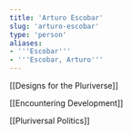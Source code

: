 ```yaml
---
title: 'Arturo Escobar'
slug: 'arturo-escobar'
type: 'person'
aliases:
- '''Escobar'''
- '''Escobar, Arturo'''
---
```


[[Designs for the Pluriverse]]

[[Encountering Development]]

[[Pluriversal Politics]]